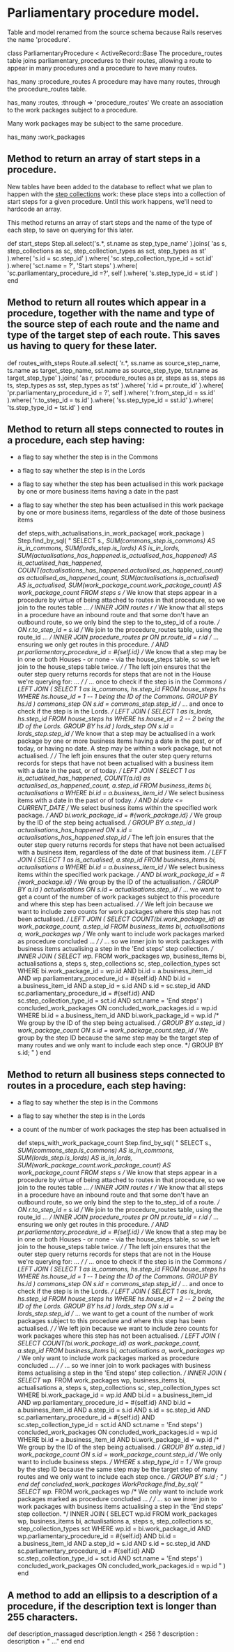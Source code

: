 # Parliamentary procedure model.

Table and model renamed from the source schema because Rails reserves the name 'procedure'.

class ParliamentaryProcedure < ActiveRecord::Base
The procedure_routes table joins parliamentary_procedures to their routes, allowing a route to appear in many procedures and a procedure to have many routes.

  has_many :procedure_routes
A procedure may have many routes, through the procedure_routes table.

  has_many :routes, :through => 'procedure_routes'
We create an association to the work packages subject to a procedure.

Many work packages may be subject to the same procedure.

  has_many :work_packages
## Method to return an array of start steps in a procedure.

New tables have been added to the database to reflect what we plan to happen with the [step collections](https://ukparliament.github.io/ontologies/procedure/procedure-ontology.html#d4e244) work: these place steps into a collection of start steps for a given procedure. Until this work happens, we'll need to hardcode an array.

This method returns an array of start steps and the name of the type of each step, to save on querying for this later.

  def start_steps
    Step.all.select('s.*, st.name as step_type_name' ).joins( 'as s, step_collections as sc, step_collection_types as sct, step_types as st' ).where( 's.id = sc.step_id' ).where( 'sc.step_collection_type_id = sct.id' ).where( 'sct.name = ?', 'Start steps' ).where( 'sc.parliamentary_procedure_id =?', self ).where( 's.step_type_id = st.id' )
  end
## Method to return all routes which appear in a procedure, together with the name and type of the source step of each route and the name and type of the target step of each route. This saves us having to query for these later.

  def routes_with_steps
    Route.all.select( 'r.*, ss.name as source_step_name, ts.name as target_step_name, sst.name as source_step_type, tst.name as target_step_type' ).joins( 'as r, procedure_routes as pr, steps as ss, steps as ts, step_types as sst, step_types as tst' ).where( 'r.id = pr.route_id' ).where( 'pr.parliamentary_procedure_id = ?', self ).where( 'r.from_step_id = ss.id' ).where( 'r.to_step_id = ts.id' ).where( 'ss.step_type_id = sst.id' ).where( 'ts.step_type_id = tst.id' )
  end
## Method to return all steps connected to routes in a procedure, each step having:

* a flag to say whether the step is in the Commons

* a flag to say whether the step is in the Lords

* a flag to say whether the step has been actualised in this work package by one or more business items having a date in the past

* a flag to say whether the step has been actualised in this work package by one or more business items, regardless of the date of those business items

  def steps_with_actualisations_in_work_package( work_package )
    Step.find_by_sql(
      "
        SELECT
          s.*,
          SUM(commons_step.is_commons) AS is_in_commons, 
          SUM(lords_step.is_lords) AS is_in_lords,
          SUM(actualisations_has_happened.is_actualised_has_happened) AS is_actualised_has_happened,
          COUNT(actualisations_has_happened.actualised_as_happened_count) as actualised_as_happened_count,
          SUM(actualisations.is_actualised) AS is_actualised,
          SUM(work_package_count.work_package_count) AS work_package_count
        FROM steps s
        /* We know that steps appear in a procedure by virtue of being attached to routes in that procedure, so we join to the routes table ... */
        INNER JOIN routes r
        /* We know that all steps in a procedure have an inbound route and that some don't have an outbound route, so we only bind the step to the to_step_id of a route. */
          ON r.to_step_id = s.id
        /* We join to the procedure_routes table, using the route_id ... */
        INNER JOIN procedure_routes pr
        	ON pr.route_id = r.id
          /* ... ensuring we only get routes in this procedure. */
        	AND pr.parliamentary_procedure_id = #{self.id}
        /* We know that a step may be in one or both Houses - or none - via the house_steps table, so we left join to the house_steps table twice. */
        /* The left join ensures that the outer step query returns records for steps that are not in the House we're querying for: ... */
        /* ... once to check if the step is in the Commons */
        LEFT JOIN
          (
            SELECT 1 as is_commons, hs.step_id
            FROM house_steps hs
            WHERE hs.house_id = 1 -- 1 being the ID of the Commons.
            GROUP BY hs.id
          ) commons_step
          ON s.id = commons_step.step_id
        /* ... and once to check if the step is in the Lords. */
        LEFT JOIN
          (
            SELECT 1 as is_lords, hs.step_id
            FROM house_steps hs
            WHERE hs.house_id = 2 -- 2 being the ID of the Lords.
            GROUP BY hs.id
          ) lords_step
          ON s.id = lords_step.step_id
          /* We know that a step may be actualised in a work package by one or more business items having a date in the past, or of today, or having no date. A step may be within a work package, but not actualised. */
        /* The left join ensures that the outer step query returns records for steps that have not been actualised with a business item with a date in the past, or of today. */
        LEFT JOIN
          (
            SELECT 1 as is_actualised_has_happened, COUNT(a.id) as actualised_as_happened_count, a.step_id
            FROM business_items bi, actualisations a
            WHERE bi.id = a.business_item_id
            /* We select business items with a date in the past or of today. */
            AND bi.date <= CURRENT_DATE
            /* We select business items within the specified work package. */
            AND bi.work_package_id = #{work_package.id}
            /* We group by the ID of the step being actualised. */
            GROUP BY a.step_id
          ) actualisations_has_happened
          ON s.id = actualisations_has_happened.step_id
        /* The left join ensures that the outer step query returns records for steps that have not been actualised with a business item, regardless of the date of that business item. */
        LEFT JOIN
          (
            SELECT 1 as is_actualised, a.step_id
            FROM business_items bi, actualisations a
            WHERE bi.id = a.business_item_id
            /* We select business items within the specified work package. */
            AND bi.work_package_id = #{work_package.id}
            /* We group by the ID of the actualisation. */
            GROUP BY a.id
          ) actualisations
          ON s.id = actualisations.step_id
        /* ... we want to get a count of the number of work packages subject to this procedure and where this step has been actualised. */
        /* We left join because we want to include zero counts for work packages where this step has not been actualised. */
        LEFT JOIN
          (
            SELECT COUNT(bi.work_package_id) as work_package_count, a.step_id
            FROM business_items bi, actualisations a, work_packages wp
            /* We only want to include work packages marked as procedure concluded ... */
            /* ... so we inner join to work packages with business items actualising a step in the 'End steps' step collection. */
            INNER JOIN (
              SELECT wp.*
              FROM work_packages wp, business_items bi, actualisations a, steps s, step_collections sc, step_collection_types sct
              WHERE bi.work_package_id = wp.id
              AND bi.id = a.business_item_id
              AND wp.parliamentary_procedure_id = #{self.id}
              AND bi.id = a.business_item_id
              AND a.step_id = s.id
              AND s.id = sc.step_id
              AND sc.parliamentary_procedure_id = #{self.id}
              AND sc.step_collection_type_id = sct.id
              AND sct.name = 'End steps'
            ) concluded_work_packages
            ON concluded_work_packages.id = wp.id
            WHERE bi.id = a.business_item_id
            AND bi.work_package_id = wp.id
            /* We group by the ID of the step being actualised. */
            GROUP BY a.step_id
          ) work_package_count
          ON s.id = work_package_count.step_id
        /* We group by the step ID because the same step may be the target step of many routes and we only want to include each step once. */
          GROUP BY s.id;
      "
    )
  end
## Method to return all business steps connected to routes in a procedure, each step having:

* a flag to say whether the step is in the Commons

* a flag to say whether the step is in the Lords

* a count of the number of work packages the step has been actualised in

  def steps_with_work_package_count
    Step.find_by_sql(
      "
        SELECT
          s.*,
          SUM(commons_step.is_commons) AS is_in_commons, 
          SUM(lords_step.is_lords) AS is_in_lords,
          SUM(work_package_count.work_package_count) AS work_package_count
        FROM steps s
        /* We know that steps appear in a procedure by virtue of being attached to routes in that procedure, so we join to the routes table ... */
        INNER JOIN routes r
        /* We know that all steps in a procedure have an inbound route and that some don't have an outbound route, so we only bind the step to the to_step_id of a route. */
          ON r.to_step_id = s.id
        /* We join to the procedure_routes table, using the route_id ... */
        INNER JOIN procedure_routes pr
        	ON pr.route_id = r.id
          /* ... ensuring we only get routes in this procedure. */
        	AND pr.parliamentary_procedure_id = #{self.id}
        /* We know that a step may be in one or both Houses - or none - via the house_steps table, so we left join to the house_steps table twice. */
        /* The left join ensures that the outer step query returns records for steps that are not in the House we're querying for: ... */
        /* ... once to check if the step is in the Commons */
        LEFT JOIN
          (
            SELECT 1 as is_commons, hs.step_id
            FROM house_steps hs
            WHERE hs.house_id = 1 -- 1 being the ID of the Commons.
            GROUP BY hs.id
          ) commons_step
          ON s.id = commons_step.step_id
        /* ... and once to check if the step is in the Lords. */
        LEFT JOIN
          (
            SELECT 1 as is_lords, hs.step_id
            FROM house_steps hs
            WHERE hs.house_id = 2 -- 2 being the ID of the Lords.
            GROUP BY hs.id
          ) lords_step
          ON s.id = lords_step.step_id
        /* ... we want to get a count of the number of work packages subject to this procedure and where this step has been actualised. */
        /* We left join because we want to include zero counts for work packages where this step has not been actualised. */
        LEFT JOIN
          (
            SELECT COUNT(bi.work_package_id) as work_package_count, a.step_id
            FROM business_items bi, actualisations a, work_packages wp
            /* We only want to include work packages marked as procedure concluded ... */
            /* ... so we inner join to work packages with business items actualising a step in the 'End steps' step collection. */
            INNER JOIN (
              SELECT wp.*
              FROM work_packages wp, business_items bi, actualisations a, steps s, step_collections sc, step_collection_types sct
              WHERE bi.work_package_id = wp.id
              AND bi.id = a.business_item_id
              AND wp.parliamentary_procedure_id = #{self.id}
              AND bi.id = a.business_item_id
              AND a.step_id = s.id
              AND s.id = sc.step_id
              AND sc.parliamentary_procedure_id = #{self.id}
              AND sc.step_collection_type_id = sct.id
              AND sct.name = 'End steps'
            ) concluded_work_packages
            ON concluded_work_packages.id = wp.id
            WHERE bi.id = a.business_item_id
            AND bi.work_package_id = wp.id
            /* We group by the ID of the step being actualised. */
            GROUP BY a.step_id
          ) work_package_count
          ON s.id = work_package_count.step_id
          /* We only want to include business steps. */
          WHERE s.step_type_id = 1
          /* We group by the step ID because the same step may be the target step of many routes and we only want to include each step once. */
          GROUP BY s.id
          ;
      "
    )
  end
  def concluded_work_packages
    WorkPackage.find_by_sql(
    "
      SELECT wp.*
      FROM work_packages wp
      /* We only want to include work packages marked as procedure concluded ... */
      /* ... so we inner join to work packages with business items actualising a step in the 'End steps' step collection. */
      INNER JOIN (
        SELECT wp.id
        FROM work_packages wp, business_items bi, actualisations a, steps s, step_collections sc, step_collection_types sct
        WHERE wp.id = bi.work_package_id
        AND wp.parliamentary_procedure_id = #{self.id}
        AND bi.id = a.business_item_id
        AND a.step_id = s.id
        AND s.id = sc.step_id
        AND sc.parliamentary_procedure_id = #{self.id}
        AND sc.step_collection_type_id = sct.id
        AND sct.name = 'End steps'
      ) concluded_work_packages
    ON concluded_work_packages.id = wp.id
    "
    )
  end
## A method to add an ellipsis to a description of a procedure, if the description text is longer than 255 characters.

  def description_massaged
    description.length < 256 ? description : description + " ..."
  end
end